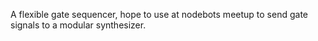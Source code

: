 A flexible gate sequencer, hope to use at nodebots meetup to send gate signals to a modular synthesizer.  